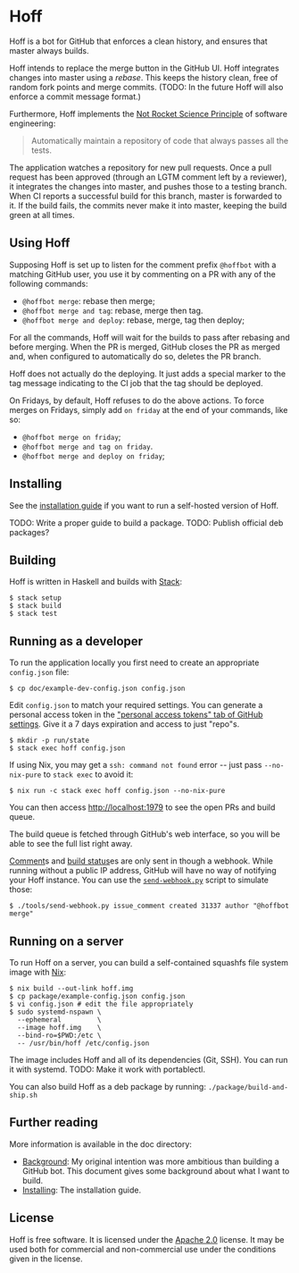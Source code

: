 # Hoff

Hoff is a bot for GitHub that enforces a clean history, and ensures that master
always builds.

Hoff intends to replace the merge button in the GitHub UI.  Hoff integrates
changes into master using a *rebase*. This keeps the history clean, free of
random fork points and merge commits.  (TODO: In the future Hoff will also
enforce a commit message format.)

Furthermore, Hoff implements the [Not Rocket Science Principle][not-rocket-science]
of software engineering:

> Automatically maintain a repository of code that always passes all the tests.

The application watches a repository for new pull requests. Once a pull request
has been approved (through an LGTM comment left by a reviewer), it integrates
the changes into master, and pushes those to a testing branch. When CI reports a
successful build for this branch, master is forwarded to it. If the build fails,
the commits never make it into master, keeping the build green at all times.


## Using Hoff

Supposing Hoff is set up to listen for the comment prefix `@hoffbot` with a
matching GitHub user, you use it by commenting on a PR with any of the
following commands:

* `@hoffbot merge`: rebase then merge;
* `@hoffbot merge and tag`: rebase, merge then tag.
* `@hoffbot merge and deploy`: rebase, merge, tag then deploy;

For all the commands, Hoff will wait for the builds to pass after rebasing and
before merging.  When the PR is merged, GitHub closes the PR as merged and,
when configured to automatically do so, deletes the PR branch.

Hoff does not actually do the deploying.  It just adds a special marker to the
tag message indicating to the CI job that the tag should be deployed.

On Fridays, by default, Hoff refuses to do the above actions.  To force merges
on Fridays, simply add `on friday` at the end of your commands, like so:

* `@hoffbot merge on friday`;
* `@hoffbot merge and tag on friday`.
* `@hoffbot merge and deploy on friday`;


## Installing

See the [installation guide](doc/installing.md) if you want to run a self-hosted
version of Hoff.

TODO: Write a proper guide to build a package.
TODO: Publish official deb packages?

## Building

Hoff is written in Haskell and builds with [Stack][stack]:

    $ stack setup
    $ stack build
    $ stack test

## Running as a developer

To run the application locally
you first need to create an appropriate `config.json` file:

    $ cp doc/example-dev-config.json config.json

Edit `config.json` to match your required settings.
You can generate a personal access token in the
["personal access tokens" tab of GitHub settings](https://github.com/settings/tokens).
Give it a 7 days expiration and access to just "repo"s.

    $ mkdir -p run/state
    $ stack exec hoff config.json

If using Nix, you may get a `ssh: command not found` error
-- just pass `--no-nix-pure` to `stack exec` to avoid it:

    $ nix run -c stack exec hoff config.json --no-nix-pure

You can then access [http://localhost:1979](http://localhost:1979)
to see the open PRs and build queue.

The build queue is fetched through GitHub's web interface,
so you will be able to see the full list right away.

[Comment]s and [build status]es are only sent in though a webhook.
While running without a public IP address,
GitHub will have no way of notifying your Hoff instance.
You can use the [`send-webhook.py`](/tools/send-webhook.py) script
to simulate those:

    $ ./tools/send-webhook.py issue_comment created 31337 author "@hoffbot merge"

[Comment]: https://docs.github.com/en/developers/webhooks-and-events/webhooks/webhook-events-and-payloads#issue_comment
[build status]: https://docs.github.com/en/developers/webhooks-and-events/webhooks/webhook-events-and-payloads#status


## Running on a server

To run Hoff on a server, you can build a self-contained squashfs file system
image with [Nix][nix]:

    $ nix build --out-link hoff.img
    $ cp package/example-config.json config.json
    $ vi config.json # edit the file appropriately
    $ sudo systemd-nspawn \
      --ephemeral         \
      --image hoff.img    \
      --bind-ro=$PWD:/etc \
      -- /usr/bin/hoff /etc/config.json

The image includes Hoff and all of its dependencies (Git, SSH). You can run it
with systemd. TODO: Make it work with portablectl.

You can also build Hoff as a deb package by running:
`./package/build-and-ship.sh`

## Further reading

More information is available in the doc directory:

 * [Background](doc/background.md): My original intention was more ambitious
   than building a GitHub bot. This document gives some background about what I
   want to build.
 * [Installing](doc/installing.md): The installation guide.

## License

Hoff is free software. It is licensed under the [Apache 2.0][apache2] license.
It may be used both for commercial and non-commercial use under the conditions
given in the license.

[not-rocket-science]: https://graydon2.dreamwidth.org/1597.html
[stack]:              https://haskellstack.org
[nix]:                https://nixos.org/nix/
[apache2]:            https://www.apache.org/licenses/LICENSE-2.0
